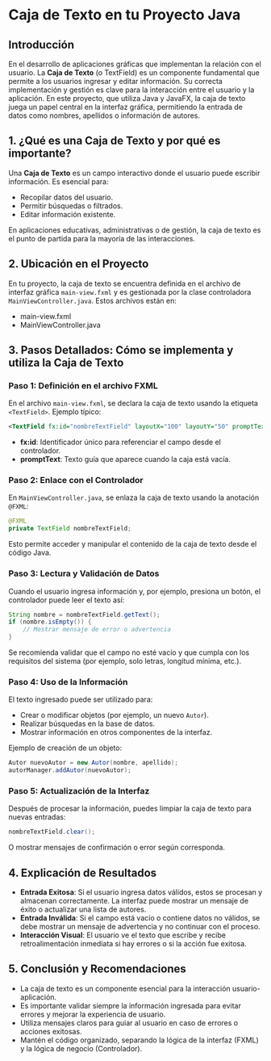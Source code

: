 # Caja de Texto en tu Proyecto Java

## Introducción

En el desarrollo de aplicaciones gráficas que implementan la relación con el usuario. La **Caja de Texto** (o TextField) es un componente fundamental que permite a los usuarios ingresar y editar información. Su correcta implementación y gestión es clave para la interacción entre el usuario y la aplicación. En este proyecto, que utiliza Java y JavaFX, la caja de texto juega un papel central en la interfaz gráfica, permitiendo la entrada de datos como nombres, apellidos o información de autores.

## 1. ¿Qué es una Caja de Texto y por qué es importante?

Una **Caja de Texto** es un campo interactivo donde el usuario puede escribir información. Es esencial para:
- Recopilar datos del usuario.
- Permitir búsquedas o filtrados.
- Editar información existente.

En aplicaciones educativas, administrativas o de gestión, la caja de texto es el punto de partida para la mayoría de las interacciones.

## 2. Ubicación en el Proyecto

En tu proyecto, la caja de texto se encuentra definida en el archivo de interfaz gráfica `main-view.fxml` y es gestionada por la clase controladora `MainViewController.java`. Estos archivos están en:
- main-view.fxml
- MainViewController.java

## 3. Pasos Detallados: Cómo se implementa y utiliza la Caja de Texto

### Paso 1: Definición en el archivo FXML

En el archivo `main-view.fxml`, se declara la caja de texto usando la etiqueta `<TextField>`. Ejemplo típico:

```xml
<TextField fx:id="nombreTextField" layoutX="100" layoutY="50" promptText="Ingrese el nombre"/>
```

- **fx:id**: Identificador único para referenciar el campo desde el controlador.
- **promptText**: Texto guía que aparece cuando la caja está vacía.

### Paso 2: Enlace con el Controlador

En `MainViewController.java`, se enlaza la caja de texto usando la anotación `@FXML`:

```java
@FXML
private TextField nombreTextField;
```

Esto permite acceder y manipular el contenido de la caja de texto desde el código Java.

### Paso 3: Lectura y Validación de Datos

Cuando el usuario ingresa información y, por ejemplo, presiona un botón, el controlador puede leer el texto así:

```java
String nombre = nombreTextField.getText();
if (nombre.isEmpty()) {
    // Mostrar mensaje de error o advertencia
}
```

Se recomienda validar que el campo no esté vacío y que cumpla con los requisitos del sistema (por ejemplo, solo letras, longitud mínima, etc.).

### Paso 4: Uso de la Información

El texto ingresado puede ser utilizado para:
- Crear o modificar objetos (por ejemplo, un nuevo `Autor`).
- Realizar búsquedas en la base de datos.
- Mostrar información en otros componentes de la interfaz.

Ejemplo de creación de un objeto:

```java
Autor nuevoAutor = new Autor(nombre, apellido);
autorManager.addAutor(nuevoAutor);
```

### Paso 5: Actualización de la Interfaz

Después de procesar la información, puedes limpiar la caja de texto para nuevas entradas:

```java
nombreTextField.clear();
```

O mostrar mensajes de confirmación o error según corresponda.

## 4. Explicación de Resultados

- **Entrada Exitosa**: Si el usuario ingresa datos válidos, estos se procesan y almacenan correctamente. La interfaz puede mostrar un mensaje de éxito o actualizar una lista de autores.
- **Entrada Inválida**: Si el campo está vacío o contiene datos no válidos, se debe mostrar un mensaje de advertencia y no continuar con el proceso.
- **Interacción Visual**: El usuario ve el texto que escribe y recibe retroalimentación inmediata si hay errores o si la acción fue exitosa.

## 5. Conclusión y Recomendaciones

- La caja de texto es un componente esencial para la interacción usuario-aplicación.
- Es importante validar siempre la información ingresada para evitar errores y mejorar la experiencia de usuario.
- Utiliza mensajes claros para guiar al usuario en caso de errores o acciones exitosas.
- Mantén el código organizado, separando la lógica de la interfaz (FXML) y la lógica de negocio (Controlador).


